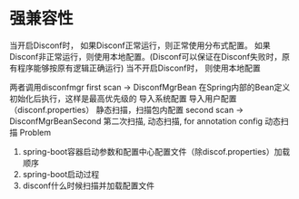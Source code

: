 # 强兼容性
当开启Disconf时，
如果Disconf正常运行，则正常使用分布式配置。
如果Disconf非正常运行，则使用本地配置。(Disconf可以保证在Disconf失败时，原有程序能够按原有逻辑正确运行)
当不开启Disconf时， 则使用本地配置

两者调用disconfmgr
first scan  -> DisconfMgrBean  在Spring内部的Bean定义初始化后执行，这样是最高优先级的
导入系统配置
导入用户配置（disconf.properties）
静态扫描，扫描包内配置
second scan  -> DisconfMgrBeanSecond 第二次扫描, 动态扫描, for annotation config
动态扫描
Problem
1. spring-boot容器启动参数和配置中心配置文件（除discof.properties）加载顺序
2. spring-boot启动过程
3. disconf什么时候扫描并加载配置文件
